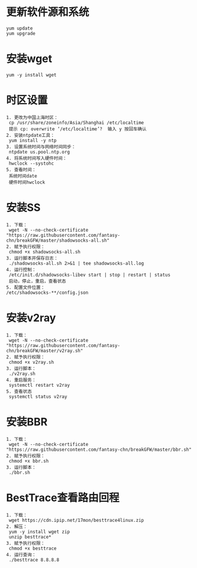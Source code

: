 # 更新软件源和系统
	yum update
	yum upgrade
# 安装wget
	yum -y install wget
# 时区设置
	1. 更改为中国上海时区：
 	 cp /usr/share/zoneinfo/Asia/Shanghai /etc/localtime
 	 提示 cp: overwrite ‘/etc/localtime’?  输入 y 按回车确认
	2. 安装ntpdate工具：
 	 yum install -y ntp
	3. 设置系统时间与网络时间同步：
 	 ntpdate us.pool.ntp.org
	4. 将系统时间写入硬件时间：
 	 hwclock --systohc
	5. 查看时间：
 	 系统时间date
 	 硬件时间hwclock
# 安装SS
	1. 下载：
	 wget -N --no-check-certificate "https://raw.githubusercontent.com/fantasy-chn/breakGFW/master/shadowsocks-all.sh"
	2. 赋予执行权限：
	 chmod +x shadowsocks-all.sh
	3. 运行脚本并保存日志：
	 ./shadowsocks-all.sh 2>&1 | tee shadowsocks-all.log
	4. 运行控制：
	 /etc/init.d/shadowsocks-libev start | stop | restart | status
	 启动，停止，重启，查看状态
	5. 配置文件位置：
	/etc/shadowsocks-**/config.json
# 安装v2ray
	1. 下载：
 	 wget -N --no-check-certificate "https://raw.githubusercontent.com/fantasy-chn/breakGFW/master/v2ray.sh"
	2. 赋予执行权限：
 	 chmod +x v2ray.sh
	3. 运行脚本：
 	 ./v2ray.sh
	4. 重启服务：
	 systemctl restart v2ray
	5. 查看状态
	 systemctl status v2ray
# 安装BBR
	1. 下载：
 	 wget -N --no-check-certificate "https://raw.githubusercontent.com/fantasy-chn/breakGFW/master/bbr.sh"
	2. 赋予执行权限：
 	 chmod +x bbr.sh
	3. 运行脚本：
	 ./bbr.sh
# BestTrace查看路由回程
	1. 下载：
	 wget https://cdn.ipip.net/17mon/besttrace4linux.zip
	2. 解压：
	 yum -y install wget zip
	 unzip besttrace*
	3. 赋予执行权限：
	 chmod +x besttrace
	4. 运行查询：
	 ./besttrace 8.8.8.8
